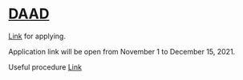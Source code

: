 # [DAAD](https://www.daad.de/rise/en/rise-germany/)

[Link](https://www.daad.de/rise/en/rise-germany/find-an-internship/application-portal/) for applying.

Application link will be open from November 1 to December 15, 2021.


Useful procedure [Link](https://www2.daad.de/deutschland/stipendium/datenbank/en/21148-scholarship-database/?origin=4&status=1&subjectGrps=&daad=&q=&page=1&detail=50015295#voraussetzungen)
